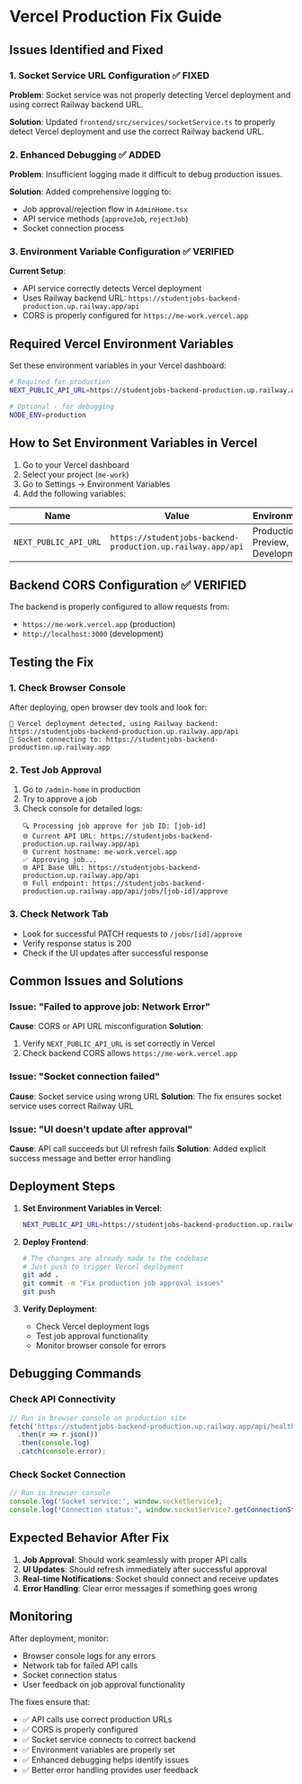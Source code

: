 # Vercel Production Fix Guide

## Issues Identified and Fixed

### 1. Socket Service URL Configuration ✅ FIXED
**Problem**: Socket service was not properly detecting Vercel deployment and using correct Railway backend URL.

**Solution**: Updated `frontend/src/services/socketService.ts` to properly detect Vercel deployment and use the correct Railway backend URL.

### 2. Enhanced Debugging ✅ ADDED
**Problem**: Insufficient logging made it difficult to debug production issues.

**Solution**: Added comprehensive logging to:
- Job approval/rejection flow in `AdminHome.tsx`
- API service methods (`approveJob`, `rejectJob`)
- Socket connection process

### 3. Environment Variable Configuration ✅ VERIFIED
**Current Setup**: 
- API service correctly detects Vercel deployment
- Uses Railway backend URL: `https://studentjobs-backend-production.up.railway.app/api`
- CORS is properly configured for `https://me-work.vercel.app`

## Required Vercel Environment Variables

Set these environment variables in your Vercel dashboard:

```bash
# Required for production
NEXT_PUBLIC_API_URL=https://studentjobs-backend-production.up.railway.app/api

# Optional - for debugging
NODE_ENV=production
```

## How to Set Environment Variables in Vercel

1. Go to your Vercel dashboard
2. Select your project (`me-work`)
3. Go to Settings → Environment Variables
4. Add the following variables:

| Name | Value | Environment |
|------|-------|-------------|
| `NEXT_PUBLIC_API_URL` | `https://studentjobs-backend-production.up.railway.app/api` | Production, Preview, Development |

## Backend CORS Configuration ✅ VERIFIED

The backend is properly configured to allow requests from:
- `https://me-work.vercel.app` (production)
- `http://localhost:3000` (development)

## Testing the Fix

### 1. Check Browser Console
After deploying, open browser dev tools and look for:
```
🔧 Vercel deployment detected, using Railway backend: https://studentjobs-backend-production.up.railway.app/api
🔌 Socket connecting to: https://studentjobs-backend-production.up.railway.app
```

### 2. Test Job Approval
1. Go to `/admin-home` in production
2. Try to approve a job
3. Check console for detailed logs:
   ```
   🔍 Processing job approve for job ID: [job-id]
   🌐 Current API URL: https://studentjobs-backend-production.up.railway.app/api
   🌐 Current hostname: me-work.vercel.app
   ✅ Approving job...
   🌐 API Base URL: https://studentjobs-backend-production.up.railway.app/api
   🌐 Full endpoint: https://studentjobs-backend-production.up.railway.app/api/jobs/[job-id]/approve
   ```

### 3. Check Network Tab
- Look for successful PATCH requests to `/jobs/[id]/approve`
- Verify response status is 200
- Check if the UI updates after successful response

## Common Issues and Solutions

### Issue: "Failed to approve job: Network Error"
**Cause**: CORS or API URL misconfiguration
**Solution**: 
1. Verify `NEXT_PUBLIC_API_URL` is set correctly in Vercel
2. Check backend CORS allows `https://me-work.vercel.app`

### Issue: "Socket connection failed"
**Cause**: Socket service using wrong URL
**Solution**: The fix ensures socket service uses correct Railway URL

### Issue: "UI doesn't update after approval"
**Cause**: API call succeeds but UI refresh fails
**Solution**: Added explicit success message and better error handling

## Deployment Steps

1. **Set Environment Variables in Vercel**:
   ```bash
   NEXT_PUBLIC_API_URL=https://studentjobs-backend-production.up.railway.app/api
   ```

2. **Deploy Frontend**:
   ```bash
   # The changes are already made to the codebase
   # Just push to trigger Vercel deployment
   git add .
   git commit -m "Fix production job approval issues"
   git push
   ```

3. **Verify Deployment**:
   - Check Vercel deployment logs
   - Test job approval functionality
   - Monitor browser console for errors

## Debugging Commands

### Check API Connectivity
```javascript
// Run in browser console on production site
fetch('https://studentjobs-backend-production.up.railway.app/api/health')
  .then(r => r.json())
  .then(console.log)
  .catch(console.error);
```

### Check Socket Connection
```javascript
// Run in browser console
console.log('Socket service:', window.socketService);
console.log('Connection status:', window.socketService?.getConnectionStatus());
```

## Expected Behavior After Fix

1. **Job Approval**: Should work seamlessly with proper API calls
2. **UI Updates**: Should refresh immediately after successful approval
3. **Real-time Notifications**: Socket should connect and receive updates
4. **Error Handling**: Clear error messages if something goes wrong

## Monitoring

After deployment, monitor:
- Browser console logs for any errors
- Network tab for failed API calls
- Socket connection status
- User feedback on job approval functionality

The fixes ensure that:
- ✅ API calls use correct production URLs
- ✅ CORS is properly configured
- ✅ Socket service connects to correct backend
- ✅ Environment variables are properly set
- ✅ Enhanced debugging helps identify issues
- ✅ Better error handling provides user feedback
